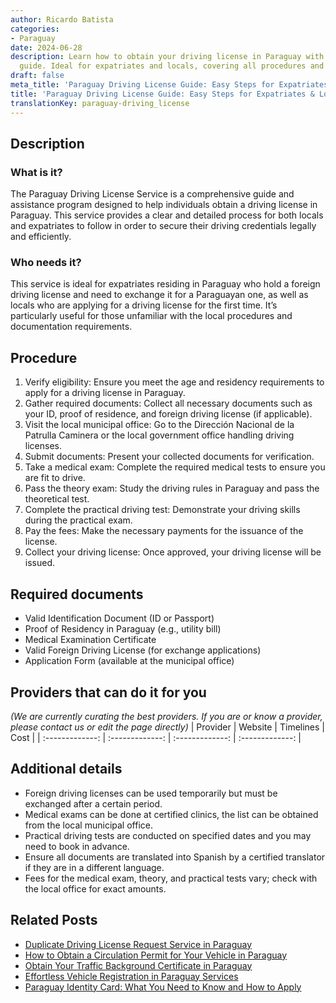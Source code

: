 ```yaml
---
author: Ricardo Batista
categories:
- Paraguay
date: 2024-06-28
description: Learn how to obtain your driving license in Paraguay with our detailed
  guide. Ideal for expatriates and locals, covering all procedures and required documents.
draft: false
meta_title: 'Paraguay Driving License Guide: Easy Steps for Expatriates & Locals'
title: 'Paraguay Driving License Guide: Easy Steps for Expatriates & Locals'
translationKey: paraguay-driving_license
---
```



## Description
### What is it?
The Paraguay Driving License Service is a comprehensive guide and assistance program designed to help individuals obtain a driving license in Paraguay. This service provides a clear and detailed process for both locals and expatriates to follow in order to secure their driving credentials legally and efficiently.

### Who needs it?
This service is ideal for expatriates residing in Paraguay who hold a foreign driving license and need to exchange it for a Paraguayan one, as well as locals who are applying for a driving license for the first time. It’s particularly useful for those unfamiliar with the local procedures and documentation requirements.

## Procedure

1. Verify eligibility: Ensure you meet the age and residency requirements to apply for a driving license in Paraguay.
2. Gather required documents: Collect all necessary documents such as your ID, proof of residence, and foreign driving license (if applicable).
3. Visit the local municipal office: Go to the Dirección Nacional de la Patrulla Caminera or the local government office handling driving licenses.
4. Submit documents: Present your collected documents for verification.
5. Take a medical exam: Complete the required medical tests to ensure you are fit to drive.
6. Pass the theory exam: Study the driving rules in Paraguay and pass the theoretical test.
7. Complete the practical driving test: Demonstrate your driving skills during the practical exam.
8. Pay the fees: Make the necessary payments for the issuance of the license.
9. Collect your driving license: Once approved, your driving license will be issued.


## Required documents

- Valid Identification Document (ID or Passport)
- Proof of Residency in Paraguay (e.g., utility bill)
- Medical Examination Certificate
- Valid Foreign Driving License (for exchange applications)
- Application Form (available at the municipal office)


## Providers that can do it for you
_(We are currently curating the best providers. If you are or know a provider, please contact us or edit the page directly)_
| Provider        |     Website     |     Timelines    |       Cost      |
| :-------------: | :-------------: |  :-------------: | :-------------: |

## Additional details

- Foreign driving licenses can be used temporarily but must be exchanged after a certain period.
- Medical exams can be done at certified clinics, the list can be obtained from the local municipal office.
- Practical driving tests are conducted on specified dates and you may need to book in advance.
- Ensure all documents are translated into Spanish by a certified translator if they are in a different language.
- Fees for the medical exam, theory, and practical tests vary; check with the local office for exact amounts.




## Related Posts

- [Duplicate Driving License Request Service in Paraguay](https://tramitit.com/guides/paraguay/duplicate_driving_license_request/)
- [How to Obtain a Circulation Permit for Your Vehicle in Paraguay](https://tramitit.com/guides/paraguay/circulation_permit/)
- [Obtain Your Traffic Background Certificate in Paraguay](https://tramitit.com/guides/paraguay/traffic_background_certificate/)
- [Effortless Vehicle Registration in Paraguay Services](https://tramitit.com/guides/paraguay/vehicle_registration/)
- [Paraguay Identity Card: What You Need to Know and How to Apply](https://tramitit.com/guides/paraguay/identity_card/)